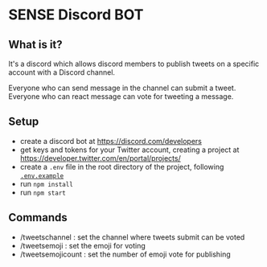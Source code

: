 # SENSE Discord BOT

## What is it?

It's a discord which allows discord members to publish tweets on a specific account with a Discord channel.

Everyone who can send message in the channel can submit a tweet.
Everyone who can react message can vote for tweeting a message.

## Setup

- create a discord bot at https://discord.com/developers
- get keys and tokens for your Twitter account, creating a project at https://developer.twitter.com/en/portal/projects/
- create a `.env` file in the root directory of the project, following [`.env.example`]()
- run `npm install`
- run `npm start`

## Commands

- /tweetschannel <channel>: set the channel where tweets submit can be voted
- /tweetsemoji <emoji>: set the emoji for voting
- /tweetsemojicount <count>: set the number of emoji vote for publishing